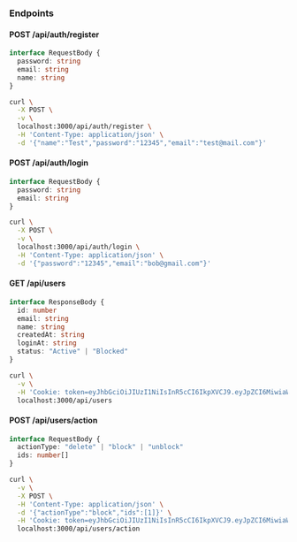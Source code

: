 
### Endpoints

#### POST /api/auth/register
```ts
interface RequestBody {
  password: string
  email: string
  name: string
}
```
```bash
curl \
  -X POST \
  -v \
  localhost:3000/api/auth/register \
  -H 'Content-Type: application/json' \
  -d '{"name":"Test","password":"12345","email":"test@mail.com"}'
```

#### POST /api/auth/login
```ts
interface RequestBody {
  password: string
  email: string
}
```
```bash
curl \
  -X POST \
  -v \
  localhost:3000/api/auth/login \
  -H 'Content-Type: application/json' \
  -d '{"password":"12345","email":"bob@gmail.com"}'
```

#### GET /api/users
```ts
interface ResponseBody {
  id: number
  email: string
  name: string
  createdAt: string
  loginAt: string
  status: "Active" | "Blocked"
}
```
```bash
curl \
  -v \
  -H 'Cookie: token=eyJhbGciOiJIUzI1NiIsInR5cCI6IkpXVCJ9.eyJpZCI6MiwiaWF0IjoxNjc5MjE1NDcwfQ.7VU4bxbrvaWEFP6Dd_FJVdphaZ-9Zw0AXf96zKdhsDo; Path=/api; HttpOnly' \
  localhost:3000/api/users
```

#### POST /api/users/action
```ts
interface RequestBody {
  actionType: "delete" | "block" | "unblock"
  ids: number[]
}
```
```bash
curl \
  -v \
  -X POST \
  -H 'Content-Type: application/json' \
  -d '{"actionType":"block","ids":[1]}' \
  -H 'Cookie: token=eyJhbGciOiJIUzI1NiIsInR5cCI6IkpXVCJ9.eyJpZCI6MiwiaWF0IjoxNjc5MjE1NDcwfQ.7VU4bxbrvaWEFP6Dd_FJVdphaZ-9Zw0AXf96zKdhsDo; Path=/api; HttpOnly' \
  localhost:3000/api/users/action
```



